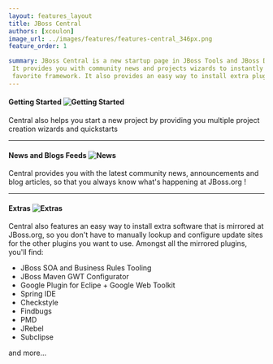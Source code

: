 ```yaml
---
layout: features_layout
title: JBoss Central
authors: [xcoulon]
image_url: ../images/features/features-central_346px.png
feature_order: 1

summary: JBoss Central is a new startup page in JBoss Tools and JBoss Developer Studio. 
 It provides you with community news and projects wizards to instantly start working with your 
 favorite framework. It also provides an easy way to install extra plugins.
---
```


#### Getting Started ![Getting Started](../../images/features/features-central_346px.png)
Central also helps you start a new project by providing you multiple project creation wizards and quickstarts  

***
#### News and Blogs Feeds ![News](../../images/features/features-central_346px.png) 
Central provides you with the latest community news, announcements and blog articles, so that you always know what's happening at JBoss.org !

***
#### Extras ![Extras](../../images/features/features-central_346px.png)
Central also features an easy way to install extra software that is mirrored at JBoss.org, 
so you don't have to manually lookup and configure update sites for the other plugins you want to use. 
Amongst all the mirrored plugins, you'll find:

* JBoss SOA and Business Rules Tooling
* JBoss Maven GWT Configurator
* Google Plugin for Eclipe  + Google Web Toolkit
* Spring IDE
* Checkstyle
* Findbugs
* PMD
* JRebel
* Subclipse

and more...

